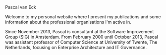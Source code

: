 Pascal van Eck

Welcome to my personal website where I present my publications and some information about the professional organisations I'm active in.

Since November 2013, Pascal is consultant at the Software Improvement Group (SIG) in Amsterdam. From February 2000 until October 2013, Pascal was assistant professor of Computer Science at University of Twente, The Netherlands, focusing on Enterprise Architecture and IT Governance. 

